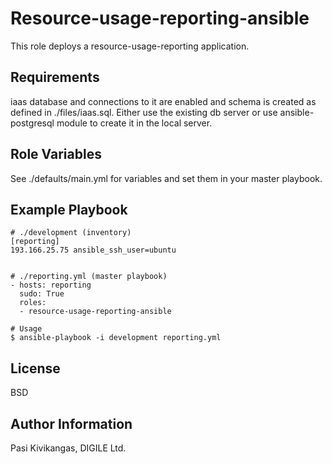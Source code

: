 Resource-usage-reporting-ansible
=========

This role deploys a resource-usage-reporting application.

Requirements
------------

iaas database and connections to it are enabled and schema is created as defined in ./files/iaas.sql. Either use the existing db server or use ansible-postgresql module to create it in the local server.

Role Variables
--------------

See ./defaults/main.yml for variables and set them in your master playbook.

Example Playbook
----------------

    # ./development (inventory)
	[reporting]
	193.166.25.75 ansible_ssh_user=ubuntu


    # ./reporting.yml (master playbook)
	- hosts: reporting
	  sudo: True
	  roles:
	  - resource-usage-reporting-ansible

    # Usage
	$ ansible-playbook -i development reporting.yml

License
-------

BSD

Author Information
------------------

Pasi Kivikangas, DIGILE Ltd.

